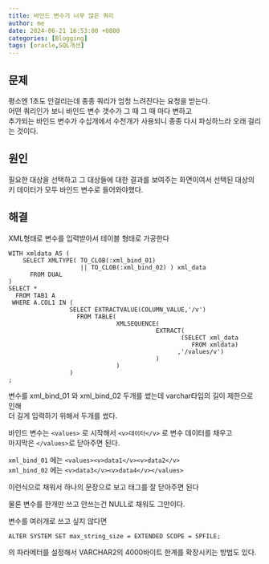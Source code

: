 ```yaml
---
title: 바인드 변수가 너무 많은 쿼리
author: me
date: 2024-06-21 16:53:00 +0800
categories: [Blogging]
tags: [oracle,SQL개선]
---
```


## 문제   
평소엔 1초도 안걸리는데 종종 쿼리가 엄청 느려진다는 요청을 받는다.   
어떤 쿼리인가 보니 바인드 변수 갯수가 그 때 그 때 마다 변하고     
추가되는 바인드 변수가 수십개에서 수천개가 사용되니 종종 다시 파싱하느라 오래 걸리는 것이다.    

## 원인   

필요한 대상을 선택하고 그 대상들에 대한 결과를 보여주는 화면이여서 선택된 대상의 키 데이터가 모두 바인드 변수로 들어와야했다.


## 해결

XML형태로 변수를 입력받아서 테이블 형태로 가공한다

``` 
WITH xmldata AS ( 
    SELECT XMLTYPE( TO_CLOB(:xml_bind_01)
                    || TO_CLOB(:xml_bind_02) ) xml_data 
      FROM DUAL
)
SELECT *
  FROM TAB1 A
 WHERE A.COL1 IN (
                 SELECT EXTRACTVALUE(COLUMN_VALUE,'/v')
                   FROM TABLE(
                              XMLSEQUENCE(
                                         EXTRACT(
                                                (SELECT xml_data
                                                   FROM xmldata)
                                               ,'/values/v')
                                         )
                              )
                 )
; 
```

변수를 xml_bind_01 와 xml_bind_02 두개를 썼는데 varchar타입의 길이 제한으로 인해   
더 길게 입력하기 위해서 두개를 썼다.   

바인드 변수는 ```<values>``` 로 시작해서 ```<v>데이터</v>``` 로 변수 데이터를 채우고   
마지막은 ```</values>```로 닫아주면 된다.   

```xml_bind_01``` 에는 ```<values><v>data1</v><v>data2</v>```       
```xml_bind_02``` 에는 ```<v>data3</v><v>data4</v></values>```    

이런식으로 채워서 하나의 문장으로 보고 태그를 잘 닫아주면 된다   
 

물론 변수를 한개만 쓰고 안쓰는건 NULL로 채워도 그만이다.  


변수를 여러개로 쓰고 싶지 않다면   

```ALTER SYSTEM SET max_string_size = EXTENDED SCOPE = SPFILE;```   

의 파라메터를 설정해서 VARCHAR2의 4000바이트 한계를 확장시키는 방법도 있다. 

